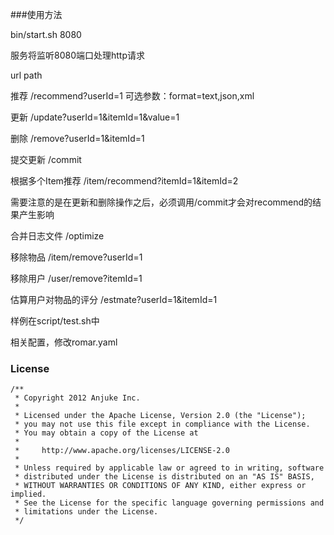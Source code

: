 ###使用方法

bin/start.sh 8080

服务将监听8080端口处理http请求

url path

推荐
/recommend?userId=1
可选参数：format=text,json,xml

更新
/update?userId=1&itemId=1&value=1

删除
/remove?userId=1&itemId=1

提交更新
/commit

根据多个Item推荐
/item/recommend?itemId=1&itemId=2

需要注意的是在更新和删除操作之后，必须调用/commit才会对recommend的结果产生影响

合并日志文件
/optimize

移除物品
/item/remove?userId=1

移除用户
/user/remove?itemId=1

估算用户对物品的评分
/estmate?userId=1&itemId=1

样例在script/test.sh中

相关配置，修改romar.yaml


### License
```
/**
 * Copyright 2012 Anjuke Inc.
 *
 * Licensed under the Apache License, Version 2.0 (the "License");
 * you may not use this file except in compliance with the License.
 * You may obtain a copy of the License at
 *
 *     http://www.apache.org/licenses/LICENSE-2.0
 *
 * Unless required by applicable law or agreed to in writing, software
 * distributed under the License is distributed on an "AS IS" BASIS,
 * WITHOUT WARRANTIES OR CONDITIONS OF ANY KIND, either express or implied.
 * See the License for the specific language governing permissions and
 * limitations under the License.
 */
```
